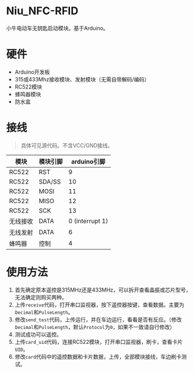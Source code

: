 # Niu_NFC-RFID
小牛电动车无钥匙启动模块。基于Arduino。

# 硬件

- Arduino开发板
- 315或433Mhz接收模块、发射模块（无需自带解码/编码）
- RC522模块
- 蜂鸣器模块
- 防水盒

# 接线

> 具体可见源代码。不含VCC/GND接线。

| 模块 | 模块引脚 | arduino引脚|
| -- | -- | -- |
| RC522 | RST | 9 |
| RC522 | SDA/SS | 10 |
| RC522 | MOSI | 11 |
| RC522 | MISO | 12 |
| RC522 | SCK | 13 |
| 无线接收 | DATA | 0 (interrupt 1) |
| 无线发射 | DATA | 6 |
| 蜂鸣器 | 控制 | 4 |

# 使用方法

1. 首先确定原本遥控是315MHz还是433MHz，可以拆开查看晶振或芯片型号，无法确定则购买两种。
1. 上传`receive`代码，打开串口监视器，按下遥控器按键，查看数据。主要为`Decimal`和`PulseLength`。
1. 修改`send_test`代码，上传运行，并在车边运行，看看是否有反应。（修改`Decimal`和`PulseLength`，默认`Protocol`为`0`，如果不一致请自行修改）
1. 测试成功可以遥控。
1. 上传`card_uid`代码，连接RC522模块，打开串口监视器，刷卡，查看卡片`UID`。
1. 修改`card`代码中的遥控数据和卡片数据，上传，全部模块接线，车边刷卡测试。
